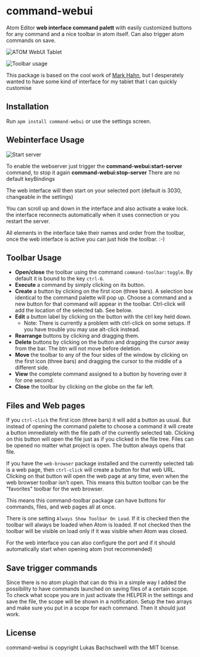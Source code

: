 command-webui
===============

Atom Editor **web interface command palett** with easily customized buttons for any command and a nice toolbar in atom itself. Can also trigger atom commands on save.

![ATOM WebUI Tablet](https://raw.githubusercontent.com/s00500/command-webui/master/docs/ui.gif)

![Toolbar usage](http://i.imgur.com/WKiq18y.gif?delhash=yjNlcuDbSIQTrEX)


This package is based on the cool work of [Mark Hahn](https://github.com/mark-hahn/command-toolbar), but I desperately wanted to have some kind of interface for my tablet that I can quickly customise

## Installation

Run `apm install command-webui` or use the settings screen.

## Webinterface Usage

![Start server](https://raw.githubusercontent.com/s00500/command-webui/master/docs/startserver.gif)

To enable the webserver just trigger the **command-webui:start-server** command, to stop it again **command-webui:stop-server**
There are no default keyBindings

The web interface will then start on your selected port (default is 3030, changeable in the settings)

You can scroll up and down in the interface and also activate a wake lock. the interface reconnects automatically when it uses connection or you restart the server.

All elements in the interface take their names and order from the toolbar, once the web interface is active you can just hide the toolbar. :-)

## Toolbar Usage

* **Open/close** the toolbar using the command `command-toolbar:toggle`.  By default it is bound to the key `ctrl-6`.
* **Execute** a command by simply clicking on its button.
* **Create** a button by clicking on the first icon (three bars). A selection box identical to the command palette will pop up.  Choose a command and a new button for that command will appear in the toolbar.  Ctrl-click will add the location of the selected tab.  See below.
* **Edit** a button label by clicking on the button with the ctrl key held down.
  * Note: There is currently a problem with ctrl-click on some setups.  If you have trouble you may use alt-click instead.
* **Rearrange** buttons by clicking and dragging them.
* **Delete** buttons by clicking on the button and dragging the cursor away from the bar.  The btn will not move before deletion.
* **Move** the toolbar to any of the four sides of the window by clicking on the first icon (three bars) and dragging the cursor to the middle of a different side.
* **View** the complete command assigned to a button by hovering over it for one second.
* **Close** the toolbar by clicking on the globe on the far left.

## Files and Web pages

If you `ctrl-click` the first icon (three bars) it will add a button as usual.  But instead of opening the command palette to choose a command it will create a button immediately with the file path of the currently selected tab.  Clicking on this button will open the file just as if you clicked in the file tree.  Files can be opened no matter what project is open. The button always opens that file.

If you have the `web-browser` package installed and the currently selected tab is a web page, then `ctrl-click` will create a button for that web URL.  Clicking on that button will open the web page at any time, even when the web browser toolbar isn't open.  This means this button toolbar can be the "favorites" toolbar for the web browser.

This means this command-toolbar package can have buttons for commands, files, and web pages all at once.

There is one setting `Always Show Toolbar On Load`. If it is checked then the toolbar will always be loaded when Atom is loaded.  If not checked then the toolbar will be visible on load only if it was visible when Atom was closed.

For the web interface you can also configure the port and if it should automatically start when opening atom (not recommended)

## Save trigger commands

Since there is no atom plugin that can do this in a simple way I added the possibility to have commands launched on saving files of a certain scope. To check what scope you are in just activate the HELPER in the settings and save the file, the scope will be shown in a notification. Setup the two arrays and make sure you put in a scope for each command. Then it should just work.

## License

command-webui is copyright Lukas Bachschwell with the MIT license.
